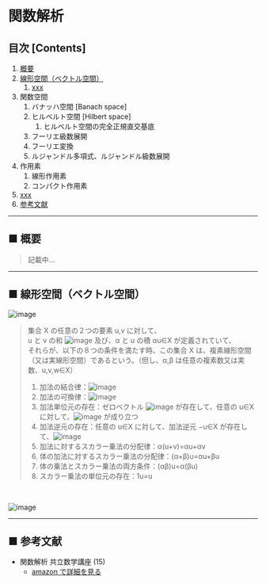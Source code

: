 # 関数解析

## 目次 [Contents]

1. [概要](#ID_1)
1. [線形空間（ベクトル空間）](#ID_2)
    1. [xxx](#ID_2-x)
1. 関数空間
    1. バナッハ空間 [Banach space]
    1. ヒルベルト空間 [Hilbert space]
        1. ヒルベルト空間の完全正規直交基底
    1. フーリエ級数展開
    1. フーリエ変換
    1. ルジャンドル多項式、ルジャンドル級数展開
1. 作用素
    1. 線形作用素
    1. コンパクト作用素
1. [xxx](#ID_x)
1. [参考文献](#参考文献)

---

<a id="ID_1"></a>

## ■ 概要
> 記載中...


---

<a id="ID_2"></a>

## ■ 線形空間（ベクトル空間）
![image](https://user-images.githubusercontent.com/25688193/44353953-7a3ab780-a4e3-11e8-9e0f-2579f21944cf.png)<br>
> 集合 X の任意の２つの要素 u,v に対して、<br>
u と v の和 ![image](https://user-images.githubusercontent.com/25688193/44354106-e87f7a00-a4e3-11e8-8772-f94af35b3da4.png) 及び、α と u の積 αu∈X が定義されていて、<br>
それらが、以下の８つの条件を満たす時、この集合 X は、複素線形空間（又は実線形空間）であるという。（但し、α,β は任意の複素数又は実数、u,v,w∈X）<br>
> 1. 加法の結合律：![image](https://user-images.githubusercontent.com/25688193/44354146-faf9b380-a4e3-11e8-8f49-be3f2b015a9c.png)<br>
>2. 加法の可換律：![image](https://user-images.githubusercontent.com/25688193/44354928-22518000-a4e6-11e8-90ad-77cd1536c210.png)<br>
>3. 加法単位元の存在：ゼロベクトル ![image](https://user-images.githubusercontent.com/25688193/44354956-34cbb980-a4e6-11e8-8f96-4805890bfc8b.png) が存在して、任意の u∈X に対して、![image](https://user-images.githubusercontent.com/25688193/44354973-43b26c00-a4e6-11e8-9ef2-1076500371ad.png) が成り立つ<br>
>4. 加法逆元の存在：任意の u∈X に対して、加法逆元 −u∈X が存在して、![image](https://user-images.githubusercontent.com/25688193/44355162-cdfad000-a4e6-11e8-9567-1cd45f156057.png)<br>
>5. 加法に対するスカラー乗法の分配律：α(u+v)=αu+αv<br>
>6. 体の加法に対するスカラー乗法の分配律：(α+β)u=αu+βu<br> 
>7. 体の乗法とスカラー乗法の両方条件：(αβ)u=α(βu)  <br>
>8. スカラー乗法の単位元の存在：1u=u<br>

<br>

![image](https://user-images.githubusercontent.com/25688193/44354782-b66f1780-a4e5-11e8-99af-0caa2e34f6d9.png)<br>




---

<a id="参考文献"></a>

## ■ 参考文献

- 関数解析 共立数学講座 (15)<br>
    - [amazon で詳細を見る](https://www.amazon.co.jp/%E9%96%A2%E6%95%B0%E8%A7%A3%E6%9E%90-%E5%85%B1%E7%AB%8B%E6%95%B0%E5%AD%A6%E8%AC%9B%E5%BA%A7-15-%E9%BB%92%E7%94%B0-%E6%88%90%E4%BF%8A/dp/4320011066?SubscriptionId=AKIAJMYP6SDQFK6N4QZA&amp&tag=cloudstudy09-22&amp&linkCode=xm2&amp&camp=2025&amp&creative=165953&amp&creativeASIN=4320011066)<br>
